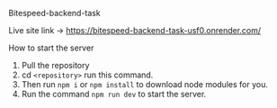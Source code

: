 Bitespeed-backend-task

Live site link -> https://bitespeed-backend-task-usf0.onrender.com/

How to start the server

1. Pull the repository
2. cd ```<repository>``` run this command.
3. Then run ```npm i``` or ```npm install``` to download node modules for you.
4. Run the command ```npm run dev``` to start the server.
